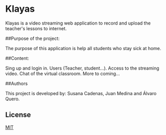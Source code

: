 # Klayas



Klayas is a video streaming web application to record and upload the teacher's lessons to internet.

##Purpose of the project:

The purpose of this application is help all students who stay sick at home.

##Content:

  Sing up and login in.
  Users (Teacher, student...).
  Access to the streaming video.
  Chat of the virtual classroom.
  More to coming...

##Authors

This project is developed by: Susana Cadenas, Juan Medina and Álvaro Quero.

## License

[MIT](https://github.com/DAWZayas/Klayas/blob/master/LICENSE.md)
